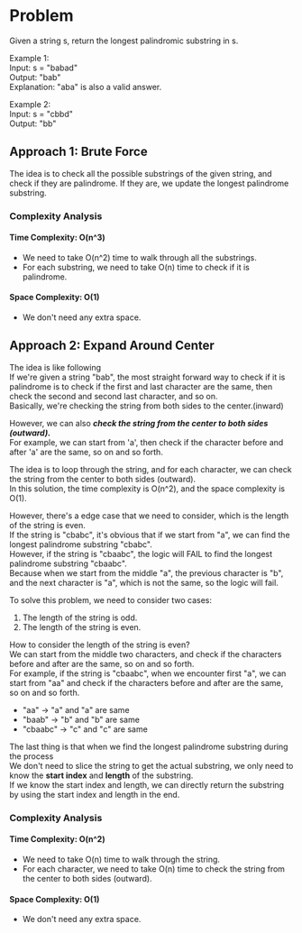 # Problem

Given a string s, return the longest palindromic substring in s.<br>

Example 1:<br>
Input: s = "babad"<br>
Output: "bab"<br>
Explanation: "aba" is also a valid answer.<br>

Example 2:<br>
Input: s = "cbbd"<br>
Output: "bb"<br>

## Approach 1: Brute Force
The idea is to check all the possible substrings of the given string, and check if they are palindrome. If they are, we update the longest palindrome substring.

### Complexity Analysis
#### Time Complexity: O(n^3)
- We need to take O(n^2) time to walk through all the substrings.
- For each substring, we need to take O(n) time to check if it is palindrome.

#### Space Complexity: O(1)
- We don't need any extra space.

## Approach 2: Expand Around Center
The idea is like following<br>
If we're given a string "bab", the most straight forward way to check if it is palindrome is to check if the first and last character are the same, then check the second and second last character, and so on.<br>
Basically, we're checking the string from both sides to the center.(inward)<br>

However, we can also ***check the string from the center to both sides (outward).***<br>
For example, we can start from 'a', then check if the character before and after 'a' are the same, so on and so forth.<br>

The idea is to loop through the string, and for each character, we can check the string from the center to both sides (outward).<br>
In this solution, the time complexity is O(n^2), and the space complexity is O(1).<br>

However, there's a edge case that we need to consider, which is the length of the string is even.<br>
If the string is "cbabc", it's obvious that if we start from "a", we can find the longest palindrome substring "cbabc".<br>
However, if the string is "cbaabc", the logic will FAIL to find the longest palindrome substring "cbaabc".<br>
Because when we start from the middle "a", the previous character is "b", and the next character is "a", which is not the same, so the logic will fail.<br>

To solve this problem, we need to consider two cases:
1. The length of the string is odd.
2. The length of the string is even.

How to consider the length of the string is even?<br>
We can start from the middle two characters, and check if the characters before and after are the same, so on and so forth.<br>
For example, if the string is "cbaabc", when we encounter first "a", we can start from "aa" and check if the characters before and after are the same, so on and so forth.<br>
- "aa" -> "a" and "a" are same
- "baab" -> "b" and "b" are same
- "cbaabc" -> "c" and "c" are same

The last thing is that when we find the longest palindrome substring during the process<br>
We don't need to slice the string to get the actual substring, we only need to know the **start index** and **length** of the substring.<br>
If we know the start index and length, we can directly return the substring by using the start index and length in the end.


### Complexity Analysis
#### Time Complexity: O(n^2)
- We need to take O(n) time to walk through the string.
- For each character, we need to take O(n) time to check the string from the center to both sides (outward).

#### Space Complexity: O(1)
- We don't need any extra space.
